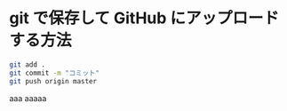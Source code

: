 # git で保存して GitHub にアップロードする方法

```bash
git add .
git commit -m "コミット"
git push origin master
```

aaa
aaaaa
